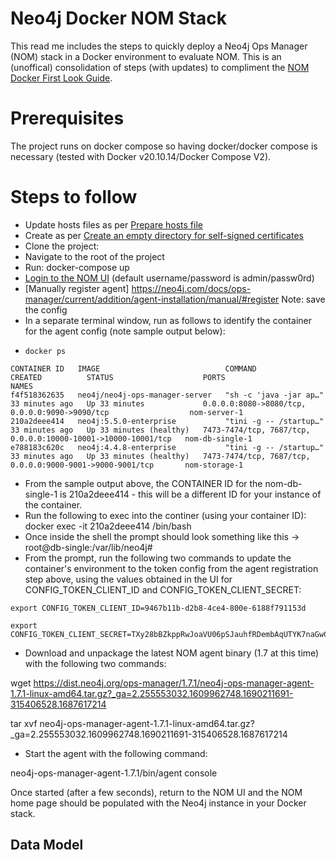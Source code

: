 # Neo4j Docker NOM Stack
This read me includes the steps to quickly deploy a Neo4j Ops Manager (NOM) stack in a Docker environment to evaluate NOM. This is an (unoffical) consolidation of steps (with updates) to compliment the [NOM Docker First Look Guide](https://neo4j.com/docs/ops-manager/current/first-look/docker-first-look/). 

# Prerequisites

The project runs on docker compose so having docker/docker compose is necessary (tested with Docker v20.10.14/Docker Compose V2).

# Steps to follow

* Update hosts files as per [Prepare hosts file](https://neo4j.com/docs/ops-manager/current/first-look/docker-first-look/#_prepare_hosts_file)
* Create as per [Create an empty directory for self-signed certificates](https://neo4j.com/docs/ops-manager/current/first-look/docker-first-look/#_create_an_empty_directory_for_self_signed_certificates)
* Clone the project: 
* Navigate to the root of the project
* Run: docker-compose up
* [Login to the NOM UI](https://server:8080/) (default username/password is admin/passw0rd)
* [Manually register agent] https://neo4j.com/docs/ops-manager/current/addition/agent-installation/manual/#register Note: save the config
* In a separate terminal window, run as follows to identify the container for the agent config (note sample output below):
*     docker ps    
```
CONTAINER ID   IMAGE                            COMMAND                  CREATED          STATUS                    PORTS                                                           NAMES
f4f518362635   neo4j/neo4j-ops-manager-server   "sh -c 'java -jar ap…"   33 minutes ago   Up 33 minutes             0.0.0.0:8080->8080/tcp, 0.0.0.0:9090->9090/tcp                  nom-server-1
210a2deee414   neo4j:5.5.0-enterprise           "tini -g -- /startup…"   33 minutes ago   Up 33 minutes (healthy)   7473-7474/tcp, 7687/tcp, 0.0.0.0:10000-10001->10000-10001/tcp   nom-db-single-1
e788183c620c   neo4j:4.4.8-enterprise           "tini -g -- /startup…"   33 minutes ago   Up 33 minutes (healthy)   7473-7474/tcp, 7687/tcp, 0.0.0.0:9000-9001->9000-9001/tcp       nom-storage-1
```
* From the sample output above, the CONTAINER ID for the nom-db-single-1 is 210a2deee414 - this will be a different ID for your instance of the container.
* Run the following to exec into the continer (using your container ID): docker exec -it 210a2deee414 /bin/bash
* Once inside the shell the prompt should look something like this -> root@db-single:/var/lib/neo4j#
* From the prompt, run the following two commands to update the container's environment to the token config from the agent registration step above, using the values obtained in the UI for CONFIG_TOKEN_CLIENT_ID and CONFIG_TOKEN_CLIENT_SECRET:
```
export CONFIG_TOKEN_CLIENT_ID=9467b11b-d2b8-4ce4-800e-6188f791153d

export CONFIG_TOKEN_CLIENT_SECRET=TXy28bBZkppRwJoaVU06pSJauhfRDembAqUTYK7naGwCqT8nu901QShva3pHz313
```

* Download and unpackage the latest NOM agent binary (1.7 at this time) with the following two commands:

wget https://dist.neo4j.org/ops-manager/1.7.1/neo4j-ops-manager-agent-1.7.1-linux-amd64.tar.gz?_ga=2.255553032.1609962748.1690211691-315406528.1687617214

tar xvf neo4j-ops-manager-agent-1.7.1-linux-amd64.tar.gz?_ga=2.255553032.1609962748.1690211691-315406528.1687617214

* Start the agent with the following command:

neo4j-ops-manager-agent-1.7.1/bin/agent console

Once started (after a few seconds), return to the NOM UI and the NOM home page should be populated with the Neo4j instance in your Docker stack. 




## Data Model
